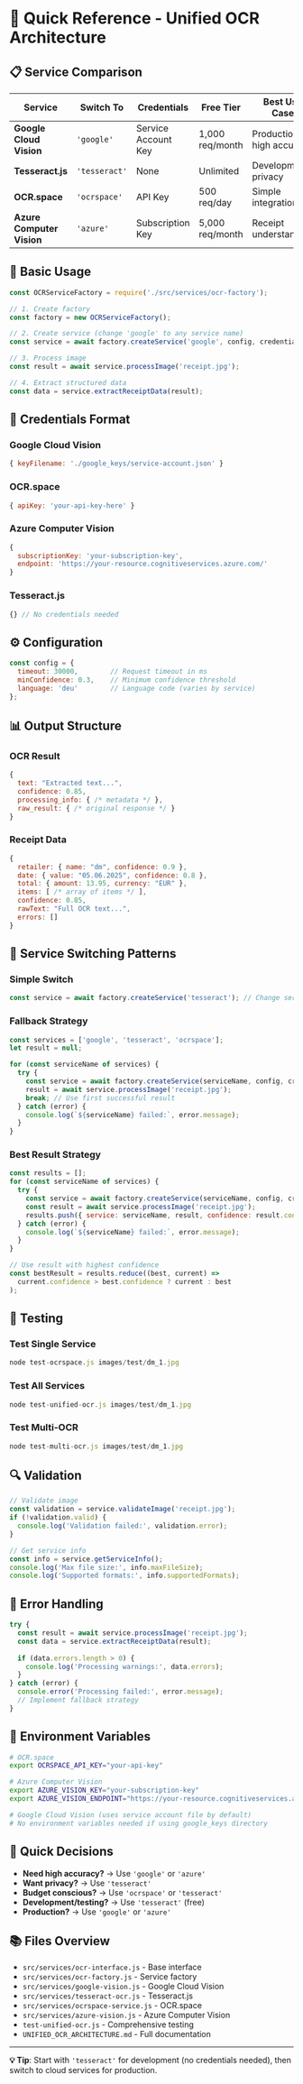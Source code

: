 # 🚀 Quick Reference - Unified OCR Architecture

## 📋 Service Comparison

| Service | Switch To | Credentials | Free Tier | Best Use Case |
|---------|-----------|-------------|-----------|---------------|
| **Google Cloud Vision** | `'google'` | Service Account Key | 1,000 req/month | Production, high accuracy |
| **Tesseract.js** | `'tesseract'` | None | Unlimited | Development, privacy |
| **OCR.space** | `'ocrspace'` | API Key | 500 req/day | Simple integration |
| **Azure Computer Vision** | `'azure'` | Subscription Key | 5,000 req/month | Receipt understanding |

## 🔧 Basic Usage

```javascript
const OCRServiceFactory = require('./src/services/ocr-factory');

// 1. Create factory
const factory = new OCRServiceFactory();

// 2. Create service (change 'google' to any service name)
const service = await factory.createService('google', config, credentials);

// 3. Process image
const result = await service.processImage('receipt.jpg');

// 4. Extract structured data
const data = service.extractReceiptData(result);
```

## 🔑 Credentials Format

### Google Cloud Vision
```javascript
{ keyFilename: './google_keys/service-account.json' }
```

### OCR.space
```javascript
{ apiKey: 'your-api-key-here' }
```

### Azure Computer Vision
```javascript
{ 
  subscriptionKey: 'your-subscription-key',
  endpoint: 'https://your-resource.cognitiveservices.azure.com/'
}
```

### Tesseract.js
```javascript
{} // No credentials needed
```

## ⚙️ Configuration

```javascript
const config = {
  timeout: 30000,        // Request timeout in ms
  minConfidence: 0.3,    // Minimum confidence threshold
  language: 'deu'        // Language code (varies by service)
};
```

## 📊 Output Structure

### OCR Result
```javascript
{
  text: "Extracted text...",
  confidence: 0.85,
  processing_info: { /* metadata */ },
  raw_result: { /* original response */ }
}
```

### Receipt Data
```javascript
{
  retailer: { name: "dm", confidence: 0.9 },
  date: { value: "05.06.2025", confidence: 0.8 },
  total: { amount: 13.95, currency: "EUR" },
  items: [ /* array of items */ ],
  confidence: 0.85,
  rawText: "Full OCR text...",
  errors: []
}
```

## 🔄 Service Switching Patterns

### Simple Switch
```javascript
const service = await factory.createService('tesseract'); // Change service name
```

### Fallback Strategy
```javascript
const services = ['google', 'tesseract', 'ocrspace'];
let result = null;

for (const serviceName of services) {
  try {
    const service = await factory.createService(serviceName, config, credentials[serviceName]);
    result = await service.processImage('receipt.jpg');
    break; // Use first successful result
  } catch (error) {
    console.log(`${serviceName} failed:`, error.message);
  }
}
```

### Best Result Strategy
```javascript
const results = [];
for (const serviceName of services) {
  try {
    const service = await factory.createService(serviceName, config, credentials[serviceName]);
    const result = await service.processImage('receipt.jpg');
    results.push({ service: serviceName, result, confidence: result.confidence });
  } catch (error) {
    console.log(`${serviceName} failed:`, error.message);
  }
}

// Use result with highest confidence
const bestResult = results.reduce((best, current) => 
  current.confidence > best.confidence ? current : best
);
```

## 🧪 Testing

### Test Single Service
```javascript
node test-ocrspace.js images/test/dm_1.jpg
```

### Test All Services
```javascript
node test-unified-ocr.js images/test/dm_1.jpg
```

### Test Multi-OCR
```javascript
node test-multi-ocr.js images/test/dm_1.jpg
```

## 🔍 Validation

```javascript
// Validate image
const validation = service.validateImage('receipt.jpg');
if (!validation.valid) {
  console.log('Validation failed:', validation.error);
}

// Get service info
const info = service.getServiceInfo();
console.log('Max file size:', info.maxFileSize);
console.log('Supported formats:', info.supportedFormats);
```

## 🚨 Error Handling

```javascript
try {
  const result = await service.processImage('receipt.jpg');
  const data = service.extractReceiptData(result);
  
  if (data.errors.length > 0) {
    console.log('Processing warnings:', data.errors);
  }
} catch (error) {
  console.error('Processing failed:', error.message);
  // Implement fallback strategy
}
```

## 📝 Environment Variables

```bash
# OCR.space
export OCRSPACE_API_KEY="your-api-key"

# Azure Computer Vision
export AZURE_VISION_KEY="your-subscription-key"
export AZURE_VISION_ENDPOINT="https://your-resource.cognitiveservices.azure.com/"

# Google Cloud Vision (uses service account file by default)
# No environment variables needed if using google_keys directory
```

## 🎯 Quick Decisions

- **Need high accuracy?** → Use `'google'` or `'azure'`
- **Want privacy?** → Use `'tesseract'`
- **Budget conscious?** → Use `'ocrspace'` or `'tesseract'`
- **Development/testing?** → Use `'tesseract'` (free)
- **Production?** → Use `'google'` or `'azure'`

## 📚 Files Overview

- `src/services/ocr-interface.js` - Base interface
- `src/services/ocr-factory.js` - Service factory
- `src/services/google-vision.js` - Google Cloud Vision
- `src/services/tesseract-ocr.js` - Tesseract.js
- `src/services/ocrspace-service.js` - OCR.space
- `src/services/azure-vision.js` - Azure Computer Vision
- `test-unified-ocr.js` - Comprehensive testing
- `UNIFIED_OCR_ARCHITECTURE.md` - Full documentation

---

**💡 Tip**: Start with `'tesseract'` for development (no credentials needed), then switch to cloud services for production. 